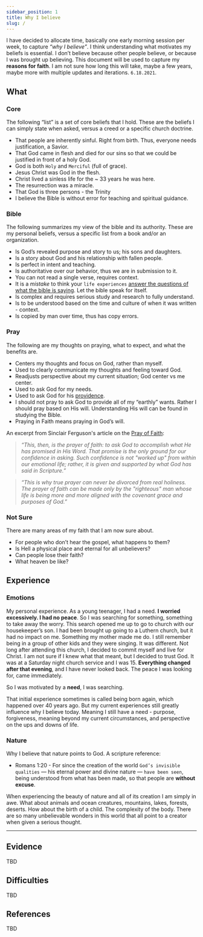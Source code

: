 ```yaml
---
sidebar_position: 1
title: Why I believe
slug: /
---
```


I have decided to allocate time, basically one early morning session per week, to capture *“why I believe”*. I think understanding what motivates my beliefs is essential. I don’t believe because other people believe, or because I was brought up believing. This document will be used to capture my **reasons for faith**. I am not sure how long this will take, maybe a few years, maybe more with multiple updates and iterations. `6.18.2021`.

## What

### Core
The following “list” is a set of core beliefs that I hold. These are the beliefs I can simply state when asked, versus a creed or a specific church doctrine. 

- That people are inherently sinful. Right from birth. Thus, everyone needs justification, a Savior.
- That God came in flesh and died for our sins so that we could be justified in front of a holy God. 
- God is both `Holy` and `Merciful` (full of grace). 
- Jesus Christ was God in the flesh.
- Christ lived a sinless life for the ~ 33 years he was here.
- The resurrection was a miracle. 
- That God is three persons - the Trinity
- I believe the Bible is without error for teaching and spiritual guidance.  

### Bible
The following summarizes my view of the bible and its authority. These are my personal beliefs, versus a specific list from a book and/or an organization. 

- Is God’s revealed purpose and story to us; his sons and daughters.
- Is a story about God and his relationship with fallen people. 
- Is perfect in intent and teaching.
- Is authoritative over our behavior, thus we are in submission to it.
- You can not read a single verse, requires context.
- It is a *mistake* to think your `life experiences` <ins>answer the questions of what the bible is saying</ins>. Let the bible speak for itself. 
- Is complex and requires serious study and research to fully understand. 
- Is to be understood based on the time and culture of when it was written - context.
- Is copied by man over time, thus has copy errors.

### Pray
The following are my thoughts on praying, what to expect, and what the benefits are. 

- Centers my thoughts and focus on God, rather than myself. 
- Used to clearly communicate my thoughts and feeling toward God.
- Readjusts perspective about my current situation; God center vs me center.
- Used to ask God for my needs.
- Used to ask God for his [providence](https://en.wikipedia.org/wiki/Divine_providence).
- I should not pray to ask God to provide all of my “earthly” wants. Rather I should pray based on His will. Understanding His will can be found in studying the Bible.  
- Praying in Faith means praying in God’s will. 

An excerpt from Sinclair Ferguson's article on the [Pray of Faith](https://www.ligonier.org/learn/articles/prayer-faith):

> *“This, then, is the prayer of faith: to ask God to accomplish what He has promised in His Word. That promise is the only ground for our confidence in asking. Such confidence is not "worked up" from within our emotional life; rather, it is given and supported by what God has said in Scripture.”* 


> *“This is why true prayer can never be divorced from real holiness. The prayer of faith can be made only by the "righteous" man whose life is being more and more aligned with the covenant grace and purposes of God.”*

### Not Sure
There are many areas of my faith that I am now sure about. 

- For people who don’t hear the gospel, what happens to them?
- Is Hell a physical place and eternal for all unbelievers?
- Can people lose their faith?
- What heaven be like?  

## Experience
### Emotions
My personal experience. As a young teenager, I had a need. **I worried excessively. I had no peace**. So I was searching for something, something to take away the worry. This search opened me up to go to church with our housekeeper’s son. I had been brought up going to a Luthern church, but it had no impact on me. Something my mother made me do. I still remember being in a group of other kids and they were singing. It was different. Not long after attending this church, I decided to commit myself and live for Christ. I am not sure if I knew what that meant, but I decided to trust God. It was at a Saturday night church service and I was 15. **Everything changed after that evening**, and I have never looked back. The peace I was looking for, came immediately. 

So I was motivated by a **need**, I was searching. 

That initial experience sometimes is called being born again, which happened over 40 years ago. But my current experiences still greatly influence why I believe today. Meaning I still have a need - purpose, forgiveness, meaning beyond my current circumstances, and perspective on the ups and downs of life. 

### Nature
Why I believe that nature points to God. A scripture reference:

- Romans 1:20 - For since the creation of the world `God’s invisible qualities` — his eternal power and divine nature — `have been seen`, being understood from what has been made, so that people are **without excuse**.

When experiencing the beauty of nature and all of its creation I am simply in awe. What about animals and ocean creatures, mountains, lakes, forests, deserts. How about the birth of a child. The complexity of the body. There are so many unbelievable wonders in this world that all point to a creator when given a serious thought. 

---

## Evidence
TBD

## Difficulties 
TBD

## References
TBD
 